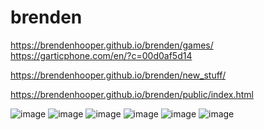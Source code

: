 # brenden
https://brendenhooper.github.io/brenden/games/
<br>
[https://garticphone.com/en/?c=00d0af5d14
](https://skribbl.io/?D2C37QxX)<br>



https://brendenhooper.github.io/brenden/new_stuff/
<br>

https://brendenhooper.github.io/brenden/public/index.html

![image](https://user-images.githubusercontent.com/113728494/193146186-a878f30c-744c-4f91-8f9e-79e7ee9d5d97.png)
![image](https://user-images.githubusercontent.com/113728494/193148376-d7fd12bc-ea5c-4ac5-9824-4870cd8be576.png)
![image](https://user-images.githubusercontent.com/113728494/193909727-ef26f650-f1dc-4b23-b750-6469f4221fe2.png)
![image](https://user-images.githubusercontent.com/113728494/193912740-6fc7299e-ec8c-4244-a730-083fdea4b5f9.png)
![image](https://user-images.githubusercontent.com/113728494/193914553-bc6c6e2b-a14f-4e76-84f8-d2b1f38feb66.png)
![image](https://user-images.githubusercontent.com/113728494/193915076-c954511f-6cb2-4630-ae3c-af81f94dabed.png)
